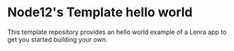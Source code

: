 # Node12's Template hello world

This template repository provides an hello world example of a Lenra app to get you started building your own.
